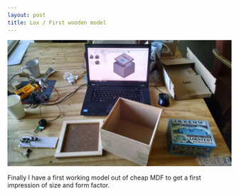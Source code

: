 ```yaml
---
layout: post
title: Lox / First wooden model
---
```


![alt text](/images/model1.jpg "Logo Title Text 1")

Finally I have a first working model out of cheap MDF to get a first impression of size and form factor.
